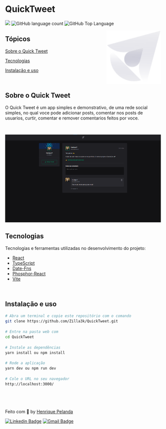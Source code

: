 # QuickTweet

<p>
  <img src="https://img.shields.io/badge/made%20by-HENRIQUE%20PELANDA-ff512f?style=flat-square">
  <img alt="GitHub language count" src="https://img.shields.io/github/languages/count/zilla3k/QuickTweet?color=ff512f&style=flat-square">
  <img alt="GitHub Top Language" src="https://img.shields.io/github/languages/top/zilla3k/QuickTweet?color=ff512f&style=flat-square">
</p>

<img align="right" src="/src/assets/logo.svg " width="35%" alt="quick tweet">

## Tópicos

[Sobre o Quick Tweet](#sobre-o-Quick-Tweet)

[Tecnologias](#tecnologias)

[Instalação e uso](#instalação-e-uso)

<br>

## Sobre o Quick Tweet

O Quick Tweet é um app simples e demonstrativo, de uma rede social simples, no qual voce pode adicionar posts, comentar nos posts de usuarios, curtir, comentar e remover comentarios feitos por voce.

<br>

<p align="center">
  <img src=".github/cover.png" alt="Página inicial">
</p>

## Tecnologias

Tecnologias e ferramentas utilizadas no desenvolvimento do projeto:

- [React](https://reactjs.org/)
- [TypeScript](https://www.typescriptlang.org/)
- [Date-Fns](https://date-fns.org/)
- [Phosphor-React](https://github.com/axios/axios)
- [Vite](https://vitejs.dev/)

<br>

## Instalação e uso

```bash
# Abra um terminal e copie este repositório com o comando
git clone https://github.com/Zilla3k/QuickTweet.git

# Entre na pasta web com
cd QuickTweet

# Instale as dependências
yarn install ou npm install

# Rode a aplicação
yarn dev ou npm run dev

# Cole o URL no seu navegador
http://localhost:3000/
```

## <br>

Feito com :orange_heart: by [Henrique Pelanda](https://github.com/zilla3k)

[![Linkedin Badge](https://img.shields.io/badge/-Henrique%20Pelanda-ff512f?style=flat-square&logo=Linkedin&logoColor=white&link=https://www.linkedin.com/in/henrique-pelanda/)](https://www.linkedin.com/in/henrique-pelanda/)
[![Gmail Badge](https://img.shields.io/badge/-henriquepelanda.web@gmail.com-ff512f?style=flat-square&logo=Gmail&logoColor=white&link=mailto:henriquepelanda.web@gmail.com)](mailto:henriquepelanda.web@gmail.com)

